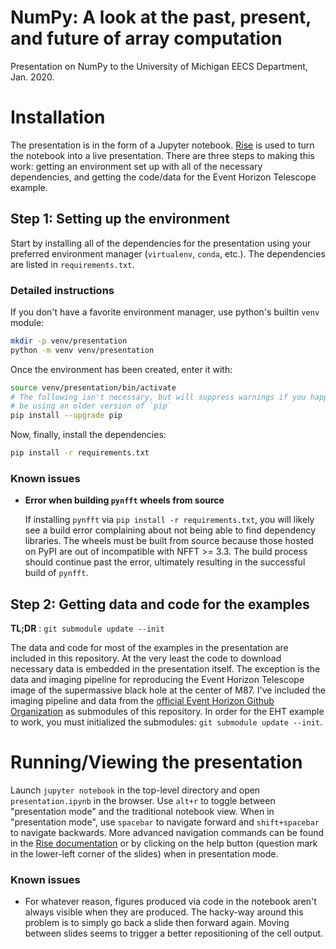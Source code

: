 # NumPy: A look at the past, present, and future of array computation

Presentation on NumPy to the University of Michigan EECS Department, Jan. 2020.

# Installation

The presentation is in the form of a Jupyter notebook.
[Rise](https://rise.readthedocs.io/en/maint-5.6/) is used to turn the 
notebook into a live presentation. 
There are three steps to making this work: getting an environment set up with 
all of the necessary dependencies, and getting the code/data for the 
Event Horizon Telescope example.

## Step 1: Setting up the environment

Start by installing all of the dependencies for the presentation using your 
preferred environment manager (`virtualenv`, `conda`, etc.).
The dependencies are listed in `requirements.txt`.

### Detailed instructions

If you don't have a favorite environment manager, use python's builtin
`venv` module:

```bash
mkdir -p venv/presentation
python -m venv venv/presentation
```

Once the environment has been created, enter it with:

```bash
source venv/presentation/bin/activate
# The following isn't necessary, but will suppress warnings if you happen to
# be using an older version of `pip`
pip install --upgrade pip
```

Now, finally, install the dependencies:

```bash
pip install -r requirements.txt
```

### Known issues

* **Error when building `pynfft` wheels from source**

  If installing `pynfft` via `pip install -r requirements.txt`, you will likely
  see a build error complaining about not being able to find dependency
  libraries.
  The wheels must be built from source because those hosted on PyPI are out of
  incompatible with NFFT >= 3.3.
  The build process should continue past the error, ultimately resulting in
  the successful build of `pynfft`.

## Step 2: Getting data and code for the examples

**TL;DR** : `git submodule update --init`

The data and code for most of the examples in the presentation are included
in this repository.
At the very least the code to download necessary data is embedded in the 
presentation itself.
The exception is the data and imaging pipeline for reproducing the Event
Horizon Telescope image of the supermassive black hole at the center of M87.
I've included the imaging pipeline and data from the 
[official Event Horizon Github Organization](https://github.com/eventhorizontelescope)
as submodules of this repository.
In order for the EHT example to work, you must initialized the submodules:
`git submodule update --init`.

# Running/Viewing the presentation

Launch `jupyter notebook` in the top-level directory and open 
`presentation.ipynb` in the browser.
Use `alt+r` to toggle between "presentation mode" and the traditional
notebook view.
When in "presentation mode", use `spacebar` to navigate forward and 
`shift+spacebar` to navigate backwards.
More advanced navigation commands can be found in the
[Rise documentation](https://rise.readthedocs.io/en/maint-5.6/) or by clicking
on the help button (question mark in the lower-left corner of the slides) when
in presentation mode.

### Known issues

 * For whatever reason, figures produced via code in the notebook aren't 
   always visible when they are produced. 
   The hacky-way around this problem is to simply go back a slide then forward
   again.
   Moving between slides seems to trigger a better repositioning of the 
   cell output.
